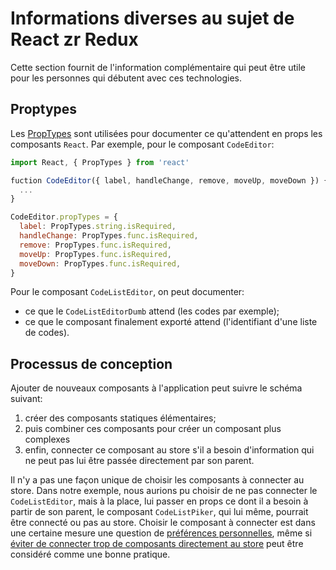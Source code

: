 # Informations diverses au sujet de React zr Redux

Cette section fournit de l'information complémentaire qui peut être utile pour les personnes qui débutent avec ces technologies.

## Proptypes

Les [PropTypes](https://facebook.github.io/react/docs/typechecking-with-proptypes.html) sont utilisées pour documenter ce qu'attendent en props les composants `React`. Par exemple, pour le composant `CodeEditor`:

```javascript
import React, { PropTypes } from 'react'

fuction CodeEditor({ label, handleChange, remove, moveUp, moveDown }) {
  ...
}

CodeEditor.propTypes = {
  label: PropTypes.string.isRequired,
  handleChange: PropTypes.func.isRequired,
  remove: PropTypes.func.isRequired,
  moveUp: PropTypes.func.isRequired,
  moveDown: PropTypes.func.isRequired,
}
```

Pour le composant `CodeListEditor`, on peut documenter:
- ce que le `CodeListEditorDumb` attend (les codes par exemple);
- ce que le composant finalement exporté attend (l'identifiant d'une liste de codes).

## Processus de conception

Ajouter de nouveaux composants à l'application peut suivre le schéma suivant:
1. créer des composants statiques élémentaires;
2. puis combiner ces composants pour créer un composant plus complexes
3. enfin, connecter ce composant au store s'il a besoin d'information qui ne peut pas lui être passée directement par son parent.

Il n'y a pas une façon unique de choisir les composants à connecter au store. Dans notre exemple, nous aurions pu choisir de ne pas connecter le `CodeListEditor`, mais à la place, lui passer en props ce dont il a besoin à partir de son parent, le composant `CodeListPiker`, qui lui même, pourrait être connecté ou pas au store. Choisir le composant à connecter est dans une certaine mesure une question de [préférences personnelles](https://github.com/reactjs/redux/issues/419), même si [éviter de connecter trop de composants directement au store](http://redux.js.org/docs/basics/UsageWithReact.html#presentational-and-container-components) peut être considéré comme une bonne pratique. 


